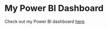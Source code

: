 # My Power BI Dashboard

Check out my Power BI dashboard [here](https://app.powerbi.com/groups/me/reports/16bfeab3-3440-4402-a7dd-9666a3f62a89/032c0d5e09850c9bb1d0?experience=power-bi).

